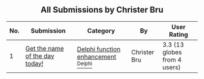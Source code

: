 ﻿<div align="center">

## All Submissions by Christer Bru

</div>

No.  | Submission | Category | By   | User Rating
---- | ---------- | -------- | ---- | -----------
1 | [Get the name of the day today\!<br />](https://github.com/Planet-Source-Code/christer-bru-get-the-name-of-the-day-today__7-1181) | [Delphi function enhancement<br /><sup>Delphi</sup>](../ByCategory/delphi-function-enhancement__7-25.md) | Christer Bru | 3.3 (13 globes from 4 users)
